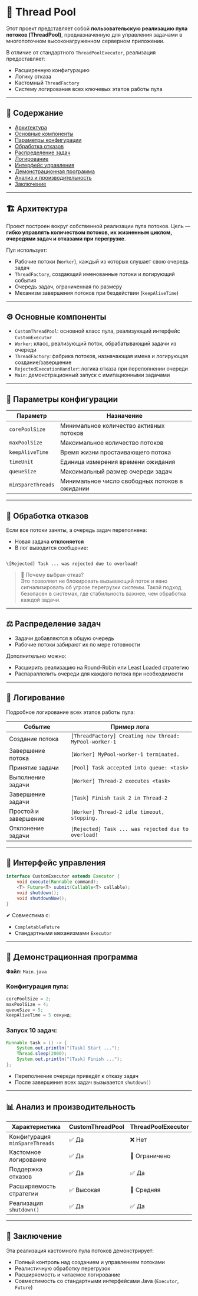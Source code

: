 

# 🧵 Thread Pool

Этот проект представляет собой **пользовательскую реализацию пула потоков (ThreadPool)**, предназначенную для управления задачами в многопоточном высоконагруженном серверном приложении.

В отличие от стандартного `ThreadPoolExecutor`, реализация предоставляет:

- Расширенную конфигурацию  
- Логику отказа  
- Кастомный `ThreadFactory`  
- Систему логирования всех ключевых этапов работы пула

---

## 📑 Содержание

- [Архитектура](#архитектура)
- [Основные компоненты](#основные-компоненты)
- [Параметры конфигурации](#параметры-конфигурации)
- [Обработка отказов](#обработка-отказов)
- [Распределение задач](#распределение-задач)
- [Логирование](#логирование)
- [Интерфейс управления](#интерфейс-управления)
- [Демонстрационная программа](#демонстрационная-программа)
- [Анализ и производительность](#анализ-и-производительность)
- [Заключение](#заключение)

---

## 🏗 Архитектура

Проект построен вокруг собственной реализации пула потоков. Цель — **гибко управлять количеством потоков, их жизненным циклом, очередями задач и отказами при перегрузке**.

Пул использует:

- Рабочие потоки (`Worker`), каждый из которых слушает свою очередь задач
- `ThreadFactory`, создающий именованные потоки и логирующий события
- Очередь задач, ограниченная по размеру
- Механизм завершения потоков при бездействии (`keepAliveTime`)

---

## ⚙️ Основные компоненты

- `CustomThreadPool`: основной класс пула, реализующий интерфейс `CustomExecutor`
- `Worker`: класс, реализующий поток, обрабатывающий задачи из очереди
- `ThreadFactory`: фабрика потоков, назначающая имена и логирующая создание/завершение
- `RejectedExecutionHandler`: логика отказа при переполнении очереди
- `Main`: демонстрационный запуск с имитационными задачами

---

## 📌 Параметры конфигурации

| Параметр         | Назначение                                    |
|------------------|-----------------------------------------------|
| `corePoolSize`   | Минимальное количество активных потоков       |
| `maxPoolSize`    | Максимальное количество потоков               |
| `keepAliveTime`  | Время жизни простаивающего потока             |
| `timeUnit`       | Единица измерения времени ожидания            |
| `queueSize`      | Максимальный размер очереди задач             |
| `minSpareThreads`| Минимальное число свободных потоков в ожидании|

---

## 🚫 Обработка отказов

Если все потоки заняты, а очередь задач переполнена:

- Новая задача **отклоняется**
- В лог выводится сообщение:

```

\[Rejected] Task ... was rejected due to overload!

````

> 📌 Почему выбран отказ?  
> Это позволяет не блокировать вызывающий поток и явно сигнализировать об угрозе перегрузки системы. Такой подход безопасен в системах, где стабильность важнее, чем обработка каждой задачи.

---

## ⚖️ Распределение задач

- Задачи добавляются в общую очередь
- Рабочие потоки забирают их по мере готовности

Дополнительно можно:

- Расширить реализацию на Round-Robin или Least Loaded стратегию
- Распараллелить очереди для каждого потока при необходимости

---

## 📝 Логирование

Подробное логирование всех этапов работы пула:

| Событие             | Пример лога                                      |
|---------------------|--------------------------------------------------|
| Создание потока     | `[ThreadFactory] Creating new thread: MyPool-worker-1` |
| Завершение потока   | `[Worker] MyPool-worker-1 terminated.`           |
| Принятие задачи     | `[Pool] Task accepted into queue: <task>`        |
| Выполнение задачи   | `[Worker] Thread-2 executes <task>`              |
| Завершение задачи   | `[Task] Finish task 2 in Thread-2`               |
| Простой и завершение| `[Worker] Thread-2 idle timeout, stopping.`      |
| Отклонение задачи   | `[Rejected] Task ... was rejected due to overload!` |

---

## 🧩 Интерфейс управления

```java
interface CustomExecutor extends Executor {
    void execute(Runnable command);
    <T> Future<T> submit(Callable<T> callable);
    void shutdown();
    void shutdownNow();
}
````

✔ Совместима с:

* `CompletableFuture`
* Стандартными механизмами `Executor`

---

## 🧪 Демонстрационная программа

**Файл:** `Main.java`

### Конфигурация пула:

```java
corePoolSize = 2;
maxPoolSize = 4;
queueSize = 5;
keepAliveTime = 5 секунд;
```

### Запуск 10 задач:

```java
Runnable task = () -> {
    System.out.println("[Task] Start ...");
    Thread.sleep(2000);
    System.out.println("[Task] Finish ...");
};
```

* Переполнение очереди приведёт к отказу задач
* После завершения всех задач вызывается `shutdown()`

---

## 📊 Анализ и производительность

| Характеристика                 | CustomThreadPool | ThreadPoolExecutor |
| ------------------------------ | ---------------- | ------------------ |
| Конфигурация `minSpareThreads` | ✅ Да             | ❌ Нет              |
| Кастомное логирование          | ✅ Да             | 🔘 Ограничено      |
| Поддержка отказов              | ✅ Да             | ✅ Да               |
| Расширяемость стратегии        | ✅ Высокая        | 🔘 Средняя         |
| Реализация `shutdown()`        | ✅ Да             | ✅ Да               |

---

## 🧠 Заключение

Эта реализация кастомного пула потоков демонстрирует:

* Полный контроль над созданием и управлением потоками
* Реалистичную обработку перегрузок
* Расширяемость и читаемое логирование
* Совместимость со стандартными интерфейсами Java (`Executor`, `Future`)



